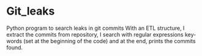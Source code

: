 # Git_leaks
Python program to search leaks in git commits
With an ETL structure, I extract the commits from repository,
I search with regular expressions key-words (set at the beginning
of the code) and at the end, prints the commits found.
